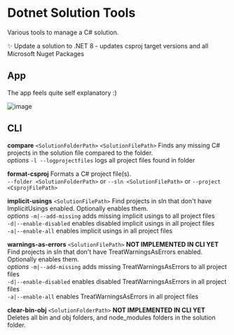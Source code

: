 # Dotnet Solution Tools

Various tools to manage a C# solution.

✨ Update a solution to .NET 8 - updates csproj target versions and all Microsoft Nuget Packages

## App
The app feels quite self explanatory :)

![image](https://github.com/MattParkerDev/DotNetSolutionTools/assets/61717342/4a5f49d4-bf9f-4940-bc8b-06df46ecb972)

## CLI

**compare** `<SolutionFolderPath>` `<SolutionFilePath>` Finds any missing C# projects in the solution file compared to the folder.   
_options_
`-l --logprojectfiles`  logs all project files found in folder

**format-csproj** Formats a C# project file(s).  
`--folder <SolutionFolderPath>` or
`--sln <SolutionFilePath>` or
`--project <CsprojFilePath>`

**implicit-usings** `<SolutionFilePath>` Find projects in sln that don't have ImplicitUsings enabled. Optionally enables them.  
_options_
`-m|--add-missing` adds missing implicit usings to all project files  
`-d|--enable-disabled` enables disabled implicit usings in all project files  
`-a|--enable-all` enables implicit usings in all project files

**warnings-as-errors** `<SolutionFilePath>` **NOT IMPLEMENTED IN CLI YET** Find projects in sln that don't have TreatWarningsAsErrors enabled. Optionally enables them.  
_options_
`-m|--add-missing` adds missing TreatWarningsAsErrors to all project files  
`-d|--enable-disabled` enables disabled TreatWarningsAsErrors in all project files  
`-a|--enable-all` enables TreatWarningsAsErrors in all project files

**clear-bin-obj** `<SolutionFolderPath>` **NOT IMPLEMENTED IN CLI YET** Deletes all bin and obj folders, and node_modules folders in the solution folder.   

